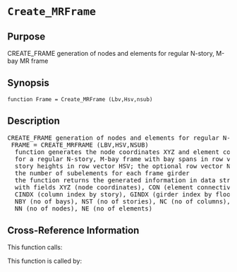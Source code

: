 
<!-- <a name="_top"></a>
<div><a href="../../../_index.md">Home</a> &gt;  <a href="#">latest</a> &gt; <a href="#">Pre-Processing</a> &gt; <a href="_index.md">Structure</a> &gt; Create_MRFrame.m</div> -->

<!--<table width="100%"><tr><td align="left"><a href="../../../_index.md"><img alt="<" border="0" src="../../../left.png">&nbsp;Master index</a></td>
<td align="right"><a href="_index.md">Index for latest\Pre-Processing\Structure&nbsp;<img alt=">" border="0" src="../../../right.png"></a></td></tr></table>-->
# `Create_MRFrame`
<!-- <h1>Create_MRFrame
</h1> -->

## <a name="_name"></a>Purpose

<!-- <h2 id="purpose"><a name="_name"></a>Purpose</h2> -->

CREATE_FRAME generation of nodes and elements for regular N-story, M-bay MR frame

<!-- <div class="box"><strong>CREATE_FRAME generation of nodes and elements for regular N-story, M-bay MR frame</strong></div> -->

## <a name="_synopsis"></a>Synopsis

`function Frame = Create_MRFrame (Lbv,Hsv,nsub)` 
## <a name="_description"></a>Description

<pre class="comment">CREATE_FRAME generation of nodes and elements for regular N-story, M-bay MR frame    
 FRAME = CREATE_MRFRAME (LBV,HSV,NSUB)
  function generates the node coordinates XYZ and element connectivity CON
  for a regular N-story, M-bay frame with bay spans in row vector LBV and
  story heights in row vector HSV; the optional row vector NSUB specifies
  the number of subelements for each frame girder 
  the function returns the generated information in data structure FRAME
  with fields XYZ (node coordinates), CON (element connectivity),
  CINDX (column index by story), GINDX (girder index by floor),
  NBY (no of bays), NST (no of stories), NC (no of columns), NG (no of girders)
  NN (no of nodes), NE (no of elements)</pre>
<!-- <div class="fragment"><pre class="comment">CREATE_FRAME generation of nodes and elements for regular N-story, M-bay MR frame    
 FRAME = CREATE_MRFRAME (LBV,HSV,NSUB)
  function generates the node coordinates XYZ and element connectivity CON
  for a regular N-story, M-bay frame with bay spans in row vector LBV and
  story heights in row vector HSV; the optional row vector NSUB specifies
  the number of subelements for each frame girder 
  the function returns the generated information in data structure FRAME
  with fields XYZ (node coordinates), CON (element connectivity),
  CINDX (column index by story), GINDX (girder index by floor),
  NBY (no of bays), NST (no of stories), NC (no of columns), NG (no of girders)
  NN (no of nodes), NE (no of elements)</pre></div> -->

<!-- crossreference -->
## <a name="_cross"></a>Cross-Reference Information

This function calls:
<ul style="list-style-image:url(../../../matlabicon.gif)">
</ul>
This function is called by:
<ul style="list-style-image:url(../../../matlabicon.gif)">
</ul>
<!-- crossreference -->




<!-- <hr><address>Generated on Sun 20-Dec-2020 19:28:50 by <strong><a href="http://www.artefact.tk/software/matlab/m2html/" title="Matlab Documentation in HTML">m2html</a></strong> &copy; 2005</address> -->